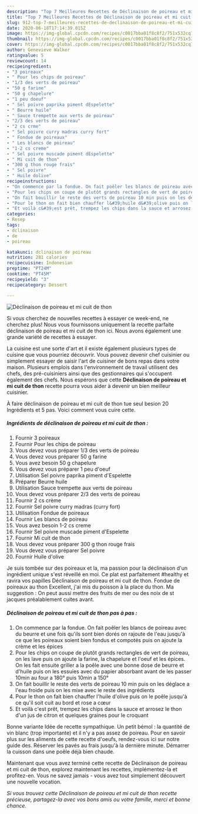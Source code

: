```yaml
---
description: "Top 7 Meilleures Recettes de Déclinaison de poireau et mi cuit de thon"
title: "Top 7 Meilleures Recettes de Déclinaison de poireau et mi cuit de thon"
slug: 912-top-7-meilleures-recettes-de-declinaison-de-poireau-et-mi-cuit-de-thon
date: 2020-06-18T17:14:39.015Z
image: https://img-global.cpcdn.com/recipes/c0017bba01f8c8f2/751x532cq70/declinaison-de-poireau-et-mi-cuit-de-thon-photo-principale-de-la-recette.jpg
thumbnail: https://img-global.cpcdn.com/recipes/c0017bba01f8c8f2/751x532cq70/declinaison-de-poireau-et-mi-cuit-de-thon-photo-principale-de-la-recette.jpg
cover: https://img-global.cpcdn.com/recipes/c0017bba01f8c8f2/751x532cq70/declinaison-de-poireau-et-mi-cuit-de-thon-photo-principale-de-la-recette.jpg
author: Genevieve Walker
ratingvalue: 5
reviewcount: 14
recipeingredient:
- "3 poireaux"
- " Pour les chips de poireau"
- "1/3 des verts de poireau"
- "50 g farine"
- "50 g chapelure"
- "1 peu doeuf"
- " Sel poivre paprika piment dEspelette"
- " Beurre huile"
- " Sauce trempette aux verts de poireau"
- "2/3 des verts de poireau"
- "2 cs crme"
- " Sel poivre curry madras curry fort"
- " Fondue de poireaux"
- " Les blancs de poireau"
- "1-2 cs creme"
- " Sel poivre muscade piment dEspelette"
- " Mi cuit de thon"
- "300 g thon rouge frais"
- " Sel poivre"
- " Huile dolive"
recipeinstructions:
- "On commence par la fondue. On fait poêler les blancs de poireau avec du beurre et une fois qu&#39;ils sont bien dorés on rajoute de l&#39;eau jusqu&#39;à ce que les poireaux soient bien fondus et compotés puis on ajoute la crème et les épices"
- "Pour les chips on coupe de plutôt grands rectangles de vert de poireau, on les lave puis on ajoute la farine, la chapelure et l&#39;oeuf et les épices. On les fait ensuite griller a la poêle avec une bonne dose de beurre et d&#39;huile puis on les essuies avec du papier absorbant avant de les passer 10min au four a 180° puis 10min a 150°"
- "On fait bouillir le reste des verts de poireau 10 min puis on les déglace a l&#39;eau froide puis on les mixe avec le reste des ingrédients"
- "Pour le thon on fait bien chauffer l&#39;huile d&#39;olive puis on le poêle jusqu&#39;à ce qu&#39;il soit cuit au bord et rose a cœur"
- "Et voilà c&#39;est prêt, trempez les chips dans la sauce et arrosez le thon d&#39;un jus de citron et quelques graines pour le croquant"
categories:
- Resep
tags:
- dclinaison
- de
- poireau

katakunci: dclinaison de poireau 
nutrition: 281 calories
recipecuisine: Indonesian
preptime: "PT24M"
cooktime: "PT45M"
recipeyield: "3"
recipecategory: Dessert

---
```



![Déclinaison de poireau et mi cuit de thon](https://img-global.cpcdn.com/recipes/c0017bba01f8c8f2/751x532cq70/declinaison-de-poireau-et-mi-cuit-de-thon-photo-principale-de-la-recette.jpg)

Si vous cherchez de nouvelles recettes à essayer ce week-end, ne cherchez plus! Nous vous fournissons uniquement la recette parfaite déclinaison de poireau et mi cuit de thon ici. Nous avons également une grande variété de recettes à essayer.

La cuisine est une sorte d'art et il existe également plusieurs types de cuisine que vous pourriez découvrir. Vous pouvez devenir chef cuisinier ou simplement essayer de saisir l'art de cuisiner de bons repas dans votre maison. Plusieurs emplois dans l'environnement de travail utilisent des chefs, des pré-cuisiniers ainsi que des gestionnaires qui s'occupent également des chefs. Nous espérons que cette <strong> Déclinaison de poireau et mi cuit de thon </strong> recette pourra vous aider à devenir un bien meilleur cuisinier.

<!--inarticleads1-->

À faire déclinaison de poireau et mi cuit de thon tue seul besion 20 Ingrédients et 5 pas. Voici comment vous cuire cette.

##### Ingrédients de déclinaison de poireau et mi cuit de thon :

1. Fournir 3 poireaux
1. Fournir  Pour les chips de poireau
1. Vous devez vous préparer 1/3 des verts de poireau
1. Vous devez vous préparer 50 g farine
1. Vous avez besoin 50 g chapelure
1. Vous devez vous préparer 1 peu d&#39;oeuf
1. Utilisation  Sel poivre paprika piment d&#39;Espelette
1. Préparer  Beurre huile
1. Utilisation  Sauce trempette aux verts de poireau
1. Vous devez vous préparer 2/3 des verts de poireau
1. Fournir 2 cs crème
1. Fournir  Sel poivre curry madras (curry fort)
1. Utilisation  Fondue de poireaux
1. Fournir  Les blancs de poireau
1. Vous avez besoin 1-2 cs creme
1. Fournir  Sel poivre muscade piment d&#39;Espelette
1. Fournir  Mi cuit de thon
1. Vous devez vous préparer 300 g thon rouge frais
1. Vous devez vous préparer  Sel poivre
1. Fournir  Huile d&#39;olive


Je suis tombée sur des poireaux et la, ma passion pour la déclinaison d&#39;un ingrédient unique s&#39;est réveillé en moi. Ce plat est parfaitement #healthy et ravira vos papilles Déclinaison de poireau et mi cuit de thon. Fondue de poireaux au thon Excellent, j&#39;ai mis du poisson à la place du thon. Ma suggestion : On peut aussi mettre des fruits de mer ou des noix de st jacques préalablement cuites avant. 

<!--inarticleads2-->

##### Déclinaison de poireau et mi cuit de thon pas à pas :

1. On commence par la fondue. On fait poêler les blancs de poireau avec du beurre et une fois qu&#39;ils sont bien dorés on rajoute de l&#39;eau jusqu&#39;à ce que les poireaux soient bien fondus et compotés puis on ajoute la crème et les épices
1. Pour les chips on coupe de plutôt grands rectangles de vert de poireau, on les lave puis on ajoute la farine, la chapelure et l&#39;oeuf et les épices. On les fait ensuite griller a la poêle avec une bonne dose de beurre et d&#39;huile puis on les essuies avec du papier absorbant avant de les passer 10min au four a 180° puis 10min a 150°
1. On fait bouillir le reste des verts de poireau 10 min puis on les déglace a l&#39;eau froide puis on les mixe avec le reste des ingrédients
1. Pour le thon on fait bien chauffer l&#39;huile d&#39;olive puis on le poêle jusqu&#39;à ce qu&#39;il soit cuit au bord et rose a cœur
1. Et voilà c&#39;est prêt, trempez les chips dans la sauce et arrosez le thon d&#39;un jus de citron et quelques graines pour le croquant


Bonne variante Idée de recette sympathique. Un petit bémol : la quantité de vin blanc (trop importante) et il n&#39;y a pas assez de poireau. Pour en savoir plus sur les aliments de cette recette d&#39;oeufs, rendez-vous ici sur notre guide des. Réserver les pavés au frais jusqu&#39;à la dernière minute. Démarrer la cuisson dans une poêle déjà bien chaude. 

<!--inarticleads1-->

<p>
Maintenant que vous avez terminé cette recette de Déclinaison de poireau et mi cuit de thon, explorez maintenant les recettes, implémentez-la et profitez-en. Vous ne savez jamais - vous avez tout simplement découvert une nouvelle vocation.
</p>

<p>
<i>Si vous trouvez cette Déclinaison de poireau et mi cuit de thon recette précieuse, partagez-la avec vos bons amis ou votre famille, merci et bonne chance.</i>
</p>
